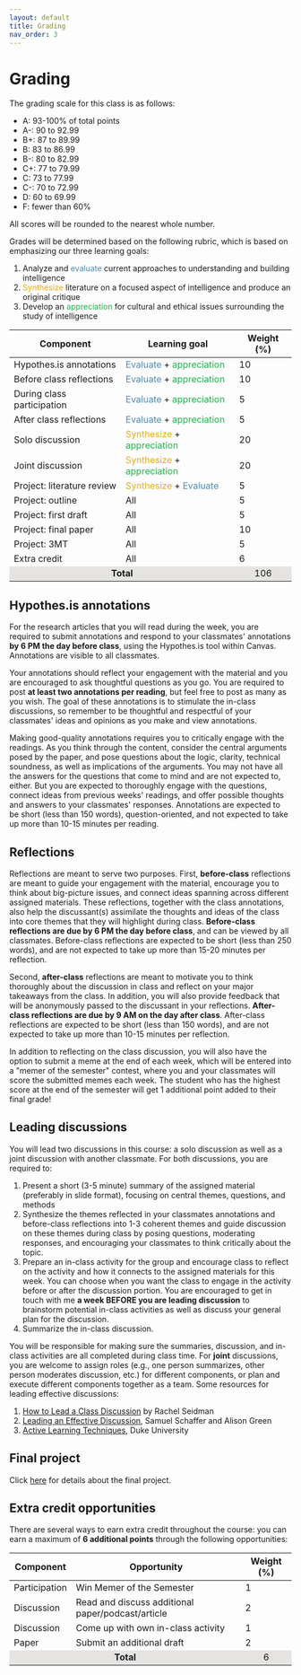 ```yaml
---
layout: default
title: Grading
nav_order: 3
---
```


# Grading

The grading scale for this class is as follows:

- A:	93-100% of total points
- A-:	90 to 92.99 
- B+:	87 to 89.99 
- B:	83 to 86.99
- B-:	80 to 82.99
- C+:	77 to 79.99
- C:	73 to 77.99
- C-:	70 to 72.99
- D:	60 to 69.99
- F:	fewer than 60%

All scores will be rounded to the nearest whole number. 

Grades will be determined based on the following rubric, which is based on emphasizing our three learning goals: 
1. Analyze and <span style="color:#508AB0">evaluate</span> current approaches to understanding and building intelligence
2.  <span style="color:#E7AC10">Synthesize</span> literature on a focused aspect of intelligence and produce an original critique
3. Develop an <span style="color:#1CB447">appreciation</span> for cultural and ethical issues surrounding the study of intelligence


<table>
    <thead>
        <tr>
            <th>Component</th>
            <th>Learning goal</th>
            <th>Weight (%)</th>
        </tr>
    </thead>
    <tbody>
        <tr><td>Hypothes.is annotations</td><td><span style="color:#508AB0">Evaluate</span> + <span style="color:#1CB447">appreciation</span></td><td>10</td></tr>
        <tr><td>Before class reflections</td><td><span style="color:#508AB0">Evaluate</span> + <span style="color:#1CB447">appreciation</span></td><td>10</td></tr>
        <tr><td>During class participation</td><td><span style="color:#508AB0">Evaluate</span> + <span style="color:#1CB447">appreciation</span></td><td>5</td></tr>
        <tr><td>After class reflections</td><td><span style="color:#508AB0">Evaluate</span> + <span style="color:#1CB447">appreciation</span></td><td>5</td></tr>
        <tr><td>Solo discussion</td><td><span style="color:#E7AC10">Synthesize</span> + <span style="color:#1CB447">appreciation</span></td><td>20</td></tr>
        <tr><td>Joint discussion</td><td><span style="color:#E7AC10">Synthesize</span> + <span style="color:#1CB447">appreciation</span></td><td>20</td></tr>
        <tr><td>Project: literature review</td><td><span style="color:#E7AC10">Synthesize</span> + <span style="color:#508AB0">Evaluate</span></td><td>5</td></tr>
        <tr><td>Project: outline</td><td>All</td><td>5</td></tr>
        <tr><td>Project: first draft</td><td>All</td><td>5</td></tr>
        <tr><td>Project: final paper</td><td>All</td><td>10</td></tr>
        <tr><td>Project: 3MT</td><td>All</td><td>5</td></tr>
        <tr><td>Extra credit</td><td>All</td><td>6</td></tr>
        <tr><td style="text-align: center; vertical-align: middle;background-color:#E5E4E2" colspan=2><strong>Total</strong></td><td style="text-align: center; vertical-align: middle;background-color:#E5E4E2">106</td></tr>
    </tbody>
</table>

## Hypothes.is annotations

For the research articles that you will read during the week, you are required to submit annotations and respond to your classmates' annotations **by 6 PM the day before class**, using the Hypothes.is tool within Canvas. Annotations are visible to all classmates.

Your annotations should reflect your engagement with the material and you are encouraged to ask thoughtful questions as you go. You are required to post **at least two annotations per reading**, but feel free to post as many as you wish. The goal of these annotations is to stimulate the in-class discussions, so remember to be thoughtful and respectful of your classmates' ideas and opinions as you make and view annotations.

Making good-quality annotations requires you to critically engage with the readings. As you think through the content, consider the central arguments posed by the paper, and pose questions about the logic, clarity, technical soundness, as well as implications of the arguments. You may not have all the answers for the questions that come to mind and are not expected to, either. But you are expected to thoroughly engage with the questions, connect ideas from previous weeks' readings, and offer possible thoughts and answers to your classmates' responses. Annotations are expected to be short (less than 150 words), question-oriented, and not expected to take up more than 10-15 minutes per reading.

## Reflections

Reflections are meant to serve two purposes. First, <strong>before-class</strong> reflections are meant to guide your engagement with the material, encourage you to think about big-picture issues, and connect ideas spanning across different assigned materials. These reflections, together with the class annotations, also help the discussant(s) assimilate the thoughts and ideas of the class into core themes that they will highlight during class. **Before-class reflections are due by 6 PM the day before class**, and can be viewed by all classmates. Before-class reflections are expected to be short (less than 250 words), and are not expected to take up more than 15-20 minutes per reflection.

Second, <strong>after-class</strong> reflections are meant to motivate you to think thoroughly about the discussion in class and reflect on your major takeaways from the class. In addition, you will also provide feedback that will be anonymously passed to the discussant in your reflections. **After-class reflections are due by 9 AM on the day after class**. After-class reflections are expected to be short (less than 150 words), and are not expected to take up more than 10-15 minutes per reflection. 

In addition to reflecting on the class discussion, you will also have the option to submit a meme at the end of each week, which will be entered into a "memer of the semester" contest, where you and your classmates will score the submitted memes each week. The student who has the highest score at the end of the semester will get 1 additional point added to their final grade!

## Leading discussions

You will lead two discussions in this course: a solo discussion as well as a joint discussion with another classmate. For both discussions, you are required to:

1. Present a short (3-5 minute) summary of the assigned material (preferably in slide format), focusing on central themes, questions, and methods
2. Synthesize the themes reflected in your classmates annotations and before-class reflections into 1-3 coherent themes and guide discussion on these themes during class by posing questions, moderating responses, and encouraging your classmates to think critically about the topic. 
3. Prepare an in-class activity for the group and encourage class to reflect on the activity and how it connects to the assigned materials for this week. You can choose when you want the class to engage in the activity before or after the discussion portion. You are encouraged to get in touch with me **a week BEFORE you are leading discussion** to brainstorm potential in-class activities as well as discuss your general plan for the discussion.
4. Summarize the in-class discussion.

You will be responsible for making sure the summaries, discussion, and in-class activities are all completed during class time. For <strong>joint</strong> discussions, you are welcome to assign roles (e.g., one person summarizes, other person moderates discussion, etc.) for different components, or plan and execute different components together as a team. Some resources for leading effective discussions:
1. [How to Lead a Class Discussion](https://www.carleton.edu/history/resources/history-study-guides/leaddiscussion/) by Rachel Seidman
2. [Leading an Effective Discussion](https://poorvucenter.yale.edu/sites/default/files/files/discussion_leading.pdf), Samuel Schaffer and Alison Green
3. [Active Learning Techniques](https://learninginnovation.duke.edu/resources/art-and-science-of-teaching/active-learning-techniques-classroom/), Duke University

## Final project

Click [here](https://teaching-cognition.github.io/mindsandmachines/Project.html) for details about the final project.

## Extra credit opportunities

There are several ways to earn extra credit throughout the course: you can earn a maximum of <strong>6 additional points</strong> through the following opportunities:

<table>
    <thead>
        <tr>
            <th>Component</th>
            <th>Opportunity</th>
            <th>Weight (%)</th>
        </tr>
    </thead>
    <tbody>
        <tr><td>Participation </td><td>Win Memer of the Semester</td><td>1</td></tr>
        <tr><td>Discussion</td><td>Read and discuss additional paper/podcast/article</td><td>2</td></tr>
        <tr><td>Discussion</td><td>Come up with own in-class activity</td><td>1</td></tr>
        <tr><td>Paper</td><td>Submit an additional draft</td><td>2</td></tr>
        <tr><td style="text-align: center; vertical-align: middle;background-color:#E5E4E2" colspan=2><strong>Total</strong></td><td style="text-align: center; vertical-align: middle;background-color:#E5E4E2">6</td></tr>
    </tbody>
</table>